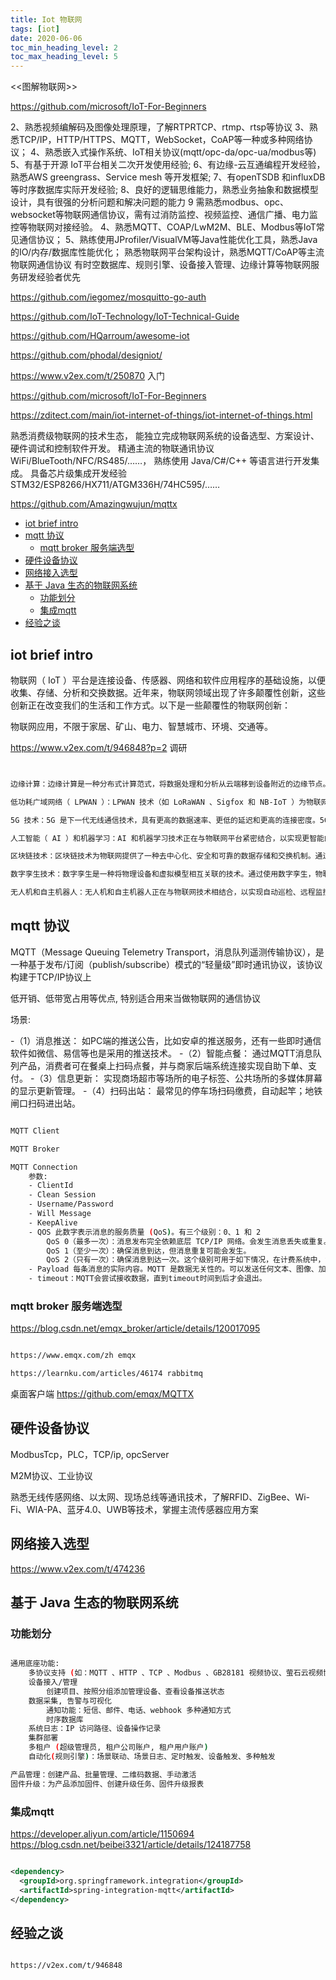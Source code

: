 ```yaml
---
title: Iot 物联网
tags: [iot]
date: 2020-06-06
toc_min_heading_level: 2
toc_max_heading_level: 5
---
```


<<图解物联网>>

https://github.com/microsoft/IoT-For-Beginners


2、熟悉视频编解码及图像处理原理，了解RTPRTCP、rtmp、rtsp等协议
3、熟悉TCP/IP，HTTP/HTTPS、MQTT，WebSocket，CoAP等一种或多种网络协议；
4、熟悉嵌入式操作系统、IoT相关协议(mqtt/opc-da/opc-ua/modbus等)
5、有基于开源 IoT平台相关二次开发使用经验;
6、有边缘-云互通编程开发经验，熟悉AWS greengrass、Service mesh 等开发框架;
7、有openTSDB 和influxDB等时序数据库实际开发经验;
8、良好的逻辑思维能力，熟悉业务抽象和数据模型设计，具有很强的分析问题和解决问题的能力
9 需熟悉modbus、opc、websocket等物联网通信协议，需有过消防监控、视频监控、通信广播、电力监控等物联网对接经验。
4、熟悉MQTT、COAP/LwM2M、BLE、Modbus等IoT常见通信协议；
5、熟练使用JProfiler/VisualVM等Java性能优化工具，熟悉Java的IO/内存/数据库性能优化；
熟悉物联网平台架构设计，熟悉MQTT/CoAP等主流物联网通信协议
有时空数据库、规则引擎、设备接入管理、边缘计算等物联网服务研发经验者优先

https://github.com/iegomez/mosquitto-go-auth

https://github.com/IoT-Technology/IoT-Technical-Guide


https://github.com/HQarroum/awesome-iot

https://github.com/phodal/designiot/

https://www.v2ex.com/t/250870 入门

https://github.com/microsoft/IoT-For-Beginners

https://zditect.com/main/iot-internet-of-things/iot-internet-of-things.html

熟悉消费级物联网的技术生态， 能独立完成物联网系统的设备选型、方案设计、硬件调试和控制软件开发。
精通主流的物联通讯协议 WiFi/BlueTooth/NFC/RS485/……， 熟练使用 Java/C#/C++ 等语言进行开发集成。
具备芯片级集成开发经验 STM32/ESP8266/HX711/ATGM336H/74HC595/……

https://github.com/Amazingwujun/mqttx

<!-- truncate -->

- [iot brief intro](#iot-brief-intro)
- [mqtt 协议](#mqtt-协议)
    - [mqtt broker 服务端选型](#mqtt-broker-服务端选型)
- [硬件设备协议](#硬件设备协议)
- [网络接入选型](#网络接入选型)
- [基于 Java 生态的物联网系统](#基于-java-生态的物联网系统)
    - [功能划分](#功能划分)
    - [集成mqtt](#集成mqtt)
- [经验之谈](#经验之谈)



## iot brief intro

物联网（ IoT ）平台是连接设备、传感器、网络和软件应用程序的基础设施，以便收集、存储、分析和交换数据。近年来，物联网领域出现了许多颠覆性创新，这些创新正在改变我们的生活和工作方式。以下是一些颠覆性的物联网创新：

物联网应用，不限于家居、矿山、电力、智慧城市、环境、交通等。

https://www.v2ex.com/t/946848?p=2 调研

```sh


边缘计算：边缘计算是一种分布式计算范式，将数据处理和分析从云端移到设备附近的边缘节点。这可以减少数据传输延迟，提高实时性能，降低带宽成本，并增强数据安全性。边缘计算正在成为物联网领域的重要趋势。

低功耗广域网络（ LPWAN ）：LPWAN 技术（如 LoRaWAN 、Sigfox 和 NB-IoT ）为物联网设备提供了低功耗、长距离和低成本的无线连接。这使得大量分布式设备能够在广泛的地理范围内进行通信，从而推动了智能城市、智能农业和远程监控等领域的发展。

5G 技术：5G 是下一代无线通信技术，具有更高的数据速率、更低的延迟和更高的连接密度。5G 技术将为物联网应用带来更快的数据传输、更好的实时性能和更广泛的覆盖范围，从而推动自动驾驶汽车、远程医疗和智能工厂等领域的创新。

人工智能（ AI ）和机器学习：AI 和机器学习技术正在与物联网平台紧密结合，以实现更智能的数据分析和决策。通过使用 AI 算法，物联网设备可以自动识别模式、预测故障、优化资源利用和提高能效。

区块链技术：区块链技术为物联网提供了一种去中心化、安全和可靠的数据存储和交换机制。通过使用区块链，物联网设备可以实现安全的设备身份认证、数据完整性保护和智能合约自动执行等功能。

数字孪生技术：数字孪生是一种将物理设备和虚拟模型相互关联的技术。通过使用数字孪生，物联网平台可以实时监控设备状态、预测设备性能、优化设备维护和提高设备寿命。

无人机和自主机器人：无人机和自主机器人正在与物联网技术相结合，以实现自动巡检、远程监控、物流配送和灾害救援等应用。这些自主设备可以与物联网平台进行实时通信，以实现智能调度和协同作业

```

## mqtt 协议

MQTT（Message Queuing Telemetry Transport，消息队列遥测传输协议），是一种基于发布/订阅（publish/subscribe）模式的“轻量级”即时通讯协议，该协议构建于TCP/IP协议上

低开销、低带宽占用等优点, 特别适合用来当做物联网的通信协议

场景:

-（1）消息推送： 如PC端的推送公告，比如安卓的推送服务，还有一些即时通信软件如微信、易信等也是采用的推送技术。
-（2）智能点餐： 通过MQTT消息队列产品，消费者可在餐桌上扫码点餐，并与商家后端系统连接实现自助下单、支付。
-（3）信息更新： 实现商场超市等场所的电子标签、公共场所的多媒体屏幕的显示更新管理。
-（4）扫码出站： 最常见的停车场扫码缴费，自动起竿；地铁闸口扫码进出站。


```sh

MQTT Client

MQTT Broker

MQTT Connection
    参数:
    - ClientId
    - Clean Session
    - Username/Password
    - Will Message
    - KeepAlive
    - QOS 此数字表示消息的服务质量 (QoS)。有三个级别：0、1 和 2
        QoS 0（最多一次）：消息发布完全依赖底层 TCP/IP 网络。会发生消息丢失或重复。这个级别可用于如下情况，环境传感器数据，丢失一次数据无所谓，因为不久后还会有第二次发送。
        QoS 1（至少一次）：确保消息到达，但消息重复可能会发生。
        QoS 2（只有一次）：确保消息到达一次。这个级别可用于如下情况，在计费系统中，消息重复或丢失会导致不正确的结果。
    - Payload 每条消息的实际内容。MQTT 是数据无关性的。可以发送任何文本、图像、加密数据以及二进制数据。
    - timeout：MQTT会尝试接收数据，直到timeout时间到后才会退出。

```

### mqtt broker 服务端选型

https://blog.csdn.net/emqx_broker/article/details/120017095

```sh

https://www.emqx.com/zh emqx

https://learnku.com/articles/46174 rabbitmq

```

桌面客户端 https://github.com/emqx/MQTTX

## 硬件设备协议

ModbusTcp，PLC，TCP/ip, opcServer

M2M协议、工业协议

熟悉无线传感网络、以太网、现场总线等通讯技术，了解RFID、ZigBee、Wi-Fi、WIA-PA、蓝牙4.0、UWB等技术，掌握主流传感器应用方案

## 网络接入选型

https://www.v2ex.com/t/474236


## 基于 Java 生态的物联网系统

### 功能划分

```sh

通用底座功能:
    多协议支持 (如：MQTT 、HTTP 、TCP 、Modbus 、GB28181 视频协议、萤石云视频协议等)
    设备接入/管理
        创建项目、按照分组添加管理设备、查看设备推送状态
    数据采集, 告警与可视化
        通知功能：短信、邮件、电话、webhook 多种通知方式
        时序数据库
    系统日志：IP 访问路径、设备操作记录
    集群部署
    多租户 (超级管理员, 租户公司账户, 租户用户账户)
    自动化(规则引擎)：场景联动、场景日志、定时触发、设备触发、多种触发

产品管理：创建产品、批量管理、二维码数据、手动激活
固件升级：为产品添加固件、创建升级任务、固件升级报表
```


### 集成mqtt

https://developer.aliyun.com/article/1150694
https://blog.csdn.net/beibei3321/article/details/124187758

```xml

<dependency>
  <groupId>org.springframework.integration</groupId>
  <artifactId>spring-integration-mqtt</artifactId>
</dependency>

```

## 经验之谈

```sh

https://v2ex.com/t/946848

```
